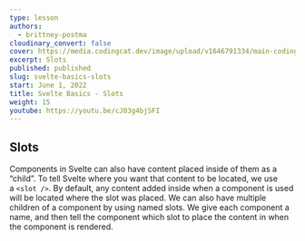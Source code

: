 ```yaml
---
type: lesson
authors:
  - brittney-postma
cloudinary_convert: false
cover: https://media.codingcat.dev/image/upload/v1646791334/main-codingcatdev-photo/Intro_to_Svelte.png
excerpt: Slots
published: published
slug: svelte-basics-slots
start: June 1, 2022
title: Svelte Basics - Slots
weight: 15
youtube: https://youtu.be/cJ03g4bjSFI
---
```


## Slots

Components in Svelte can also have content placed inside of them as a “child”. To tell Svelte where you want that content to be located, we use a `<slot />`. By default, any content added inside when a component is used will be located where the slot was placed. We can also have multiple children of a component by using named slots. We give each component a name, and then tell the component which slot to place the content in when the component is rendered.
